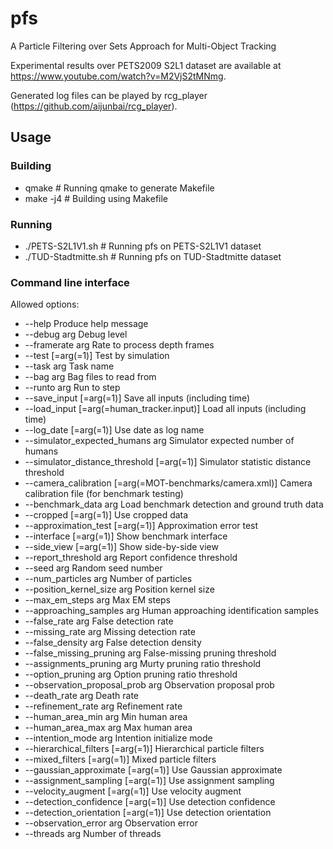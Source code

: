 # pfs
A Particle Filtering over Sets Approach for Multi-Object Tracking

Experimental results over PETS2009 S2L1 dataset are available at 
https://www.youtube.com/watch?v=M2VjS2tMNmg. 

Generated log files can be played by rcg_player (https://github.com/aijunbai/rcg_player).

## Usage
### Building
- qmake  # Running qmake to generate Makefile
- make -j4  # Building using Makefile

### Running
- ./PETS-S2L1V1.sh  # Running pfs on PETS-S2L1V1 dataset
- ./TUD-Stadtmitte.sh  # Running pfs on TUD-Stadtmitte dataset

### Command line interface
Allowed options:

-  --help                                Produce help message
-  --debug arg                           Debug level
-  --framerate arg                       Rate to process depth frames
-  --test [=arg(=1)]                     Test by simulation
-  --task arg                            Task name
-  --bag arg                             Bag files to read from
-  --runto arg                           Run to step
-  --save_input [=arg(=1)]               Save all inputs (including time)
-  --load_input [=arg(=human_tracker.input)]
                                        Load all inputs (including time)
-  --log_date [=arg(=1)]                 Use date as log name
-  --simulator_expected_humans arg       Simulator expected number of humans
-  --simulator_distance_threshold [=arg(=1)]
                                        Simulator statistic distance threshold
-  --camera_calibration [=arg(=MOT-benchmarks/camera.xml)]
                                        Camera calibration file (for benchmark 
                                        testing)
-  --benchmark_data arg                  Load benchmark detection and ground 
                                        truth data
-  --cropped [=arg(=1)]                  Use cropped data
-  --approximation_test [=arg(=1)]       Approximation error test
-  --interface [=arg(=1)]                Show benchmark interface
-  --side_view [=arg(=1)]                Show side-by-side view
-  --report_threshold arg                Report confidence threshold
-  --seed arg                            Random seed number
-  --num_particles arg                   Number of particles
-  --position_kernel_size arg            Position kernel size
-  --max_em_steps arg                    Max EM steps
-  --approaching_samples arg             Human approaching identification 
                                        samples
-  --false_rate arg                      False detection rate
-  --missing_rate arg                    Missing detection rate
-  --false_density arg                   False detection density
-  --false_missing_pruning arg           False-missing pruning threshold
-  --assignments_pruning arg             Murty pruning ratio threshold
-  --option_pruning arg                  Option pruning ratio threshold
-  --observation_proposal_prob arg       Observation proposal prob
-  --death_rate arg                      Death rate
-  --refinement_rate arg                 Refinement rate
-  --human_area_min arg                  Min human area
-  --human_area_max arg                  Max human area
-  --intention_mode arg                  Intention initialize mode
-  --hierarchical_filters [=arg(=1)]     Hierarchical particle filters
-  --mixed_filters [=arg(=1)]            Mixed particle filters
-  --gaussian_approximate [=arg(=1)]     Use Gaussian approximate
-  --assignment_sampling [=arg(=1)]      Use assignment sampling
-  --velocity_augment [=arg(=1)]         Use velocity augment
-  --detection_confidence [=arg(=1)]     Use detection confidence
-  --detection_orientation [=arg(=1)]    Use detection orientation
-  --observation_error arg               Observation error
-  --threads arg                         Number of threads
